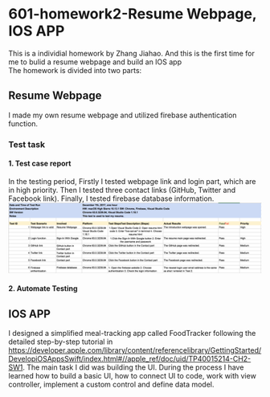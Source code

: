 # 601-homework2-Resume Webpage, IOS APP
This is a individial homework by Zhang Jiahao. And this is the first time for me to bulid a resume webpage and build an IOS app<br>
The homework is divided into two parts:<br>

## Resume Webpage
I made my own resume webpage and utilized firebase authentication function.
### Test task
#### 1. Test case report
In the testing period, Firstly I tested webpage link and login part, which are in high priority. Then I tested three contact links (GitHub, Twitter and Facebook link). Finally, I tested firebase database information.<br>
![image](https://github.com/jiahaozh/601-homework2-IOS-APP/raw/master/test.png)
#### 2. Automate Testing

## IOS APP
I designed a simplified meal-tracking app called FoodTracker following the detailed step-by-step tutorial in https://developer.apple.com/library/content/referencelibrary/GettingStarted/DevelopiOSAppsSwift/index.html#//apple_ref/doc/uid/TP40015214-CH2-SW1. The main task I did was building the UI. During the process I have learned how to build a basic UI, how to connect UI to code, work with view controller, implement a custom control and define data model.<br>




